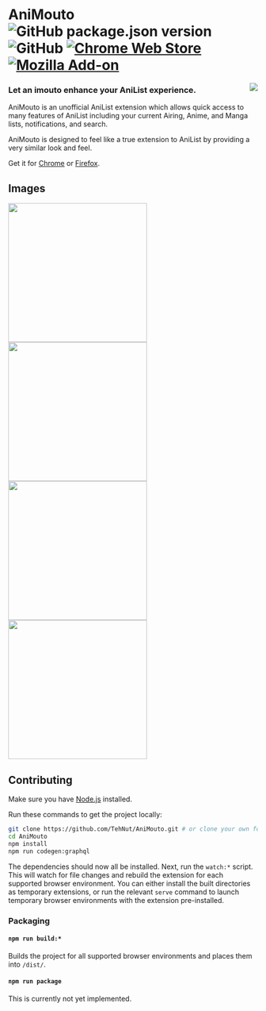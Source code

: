# AniMouto ![GitHub package.json version](https://img.shields.io/github/package-json/v/TehNut/AniMouto.svg?color=%230098fd&style=for-the-badge) ![GitHub](https://img.shields.io/github/license/TehNut/AniMouto.svg?style=for-the-badge) [![Chrome Web Store](https://img.shields.io/chrome-web-store/rating/ilhjhegbgdghfkdgeahkpikkjgaaoklh.svg?label=Chrome&style=for-the-badge&logo=google-chrome)](https://chrome.google.com/webstore/detail/animouto/ilhjhegbgdghfkdgeahkpikkjgaaoklh) [![Mozilla Add-on](https://img.shields.io/amo/rating/animouto.svg?label=Firefox&style=for-the-badge&logo=mozilla-firefox)](https://addons.mozilla.org/en-US/firefox/addon/animouto/)

<a href="https://animouto.moe/"><img align="right" src="https://animouto.moe/logo_128px_bg.png"></a>

### Let an imouto enhance your AniList experience.

AniMouto is an unofficial AniList extension which allows quick access to many features of AniList including your current Airing, Anime, and Manga lists, notifications, and search.

AniMouto is designed to feel like a true extension to AniList by providing a very similar look and feel.

Get it for [Chrome](https://chrome.google.com/webstore/detail/animouto/ilhjhegbgdghfkdgeahkpikkjgaaoklh) or [Firefox](https://addons.mozilla.org/en-US/firefox/addon/animouto/).

## Images

<img src="https://animouto.moe/preview/list.png" width="280"> <img src="https://animouto.moe/preview/search.png" width="280"> <img src="https://animouto.moe/preview/details.png" width="280"> <img src="https://animouto.moe/preview/notifications.png" width="280">

## Contributing

Make sure you have [Node.js](https://nodejs.org/) installed.

Run these commands to get the project locally:

```sh
git clone https://github.com/TehNut/AniMouto.git # or clone your own fork
cd AniMouto
npm install
npm run codegen:graphql
```

The dependencies should now all be installed. Next, run the `watch:*` script. This will watch for file changes and rebuild the extension for each supported browser environment. You can either install the built directories as temporary extensions, or run the relevant `serve` command to launch temporary browser environments with the extension pre-installed.

### Packaging

#### `npm run build:*`

Builds the project for all supported browser environments and places them into `/dist/`.

#### `npm run package`

This is currently not yet implemented.